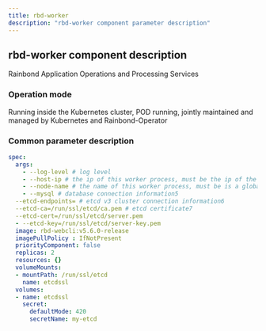 ```yaml
---
title: rbd-worker
description: "rbd-worker component parameter description"
---
```


## rbd-worker component description

Rainbond Application Operations and Processing Services

### Operation mode

Running inside the Kubernetes cluster, POD running, jointly maintained and managed by Kubernetes and Rainbond-Operator


### Common parameter description

```yaml title="kubectl edit rbdcomponents.rainbond.io rbd-webcli -n rbd-system"
spec:
  args:
    - --log-level # log level
    - --host-ip # the ip of this worker process, must be the ip of the global connection
    - --node-name # the name of this worker process, must be is a globally unique
    - --mysql # database connection information5
  --etcd-endpoints= # etcd v3 cluster connection information6
  --etcd-ca=/run/ssl/etcd/ca.pem # etcd certificate7
  --etcd-cert=/run/ssl/etcd/server.pem
  - --etcd-key=/run/ssl/etcd/server-key.pem
  image: rbd-webcli:v5.6.0-release
  imagePullPolicy : IfNotPresent
  priorityComponent: false
  replicas: 2
  resources: {}
  volumeMounts:
  - mountPath: /run/ssl/etcd
    name: etcdssl
  volumes:
  - name: etcdssl
    secret:
      defaultMode: 420
      secretName: my-etcd
```
